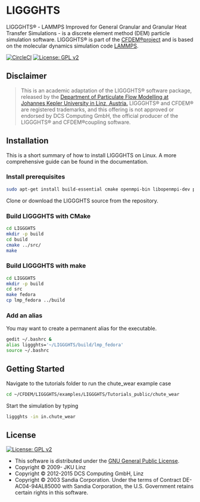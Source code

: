 # LIGGGHTS

LIGGGHTS® - LAMMPS Improved for General Granular and Granular Heat Transfer Simulations - is a discrete element method (DEM) particle simulation software.
LIGGGHTS® is part of the [CFDEM®project](www.cfdem.com) and is based on the molecular dynamics simulation code [LAMMPS](https://lammps.sandia.gov/).

[![CircleCI](https://circleci.com/gh/ParticulateFlow/LIGGGHTS.svg?style=shield&circle-token=8905cdbf813717ce628dd05a454d0f7581110907)](https://circleci.com/gh/ParticulateFlow/LIGGGHTS)
[![License: GPL v2](https://img.shields.io/badge/License-GPL%20v2-blue.svg)](https://www.gnu.org/licenses/old-licenses/gpl-2.0.en.html)

## Disclaimer

> This is an academic adaptation of the LIGGGHTS® software package, released by the
[Department of Particulate Flow Modelling at Johannes Kepler University in Linz, Austria.](www.jku.at/pfm)
> LIGGGHTS® and CFDEM® are registered trademarks, and this offering is not approved or
endorsed by DCS Computing GmbH, the official producer of the LIGGGHTS® and CFDEM®coupling software.

## Installation

This is a short summary of how to install LIGGGHTS on Linux. A more comprehensive guide can be found in the documentation.

### Install prerequisites

```bash
sudo apt-get install build-essential cmake openmpi-bin libopenmpi-dev python-dev
```

Clone or download the LIGGGHTS source from the repository.

### Build LIGGGHTS with CMake

```bash
cd LIGGGHTS
mkdir -p build
cd build
cmake ../src/
make
```

### Build LIGGGHTS with make

```bash
cd LIGGGHTS
mkdir -p build
cd src
make fedora
cp lmp_fedora ../build
```

### Add an alias

You may want to create a permanent alias for the executable.

```bash
gedit ~/.bashrc &
alias liggghts='~/LIGGGHTS/build/lmp_fedora'
source ~/.bashrc
```

## Getting Started

Navigate to the tutorials folder to run the chute_wear example case

```bash
cd ~/CFDEM/LIGGGHTS/examples/LIGGGHTS/Tutorials_public/chute_wear
```

Start the simulation by typing

```bash
liggghts -in in.chute_wear
```

## License

[![License: GPL v2](https://img.shields.io/badge/License-GPL%20v2-blue.svg)](https://www.gnu.org/licenses/old-licenses/gpl-2.0.en.html)

- This software is distributed under the [GNU General Public License](https://opensource.org/licenses/GPL-2.0).
- Copyright © 2009-     JKU Linz
- Copyright © 2012-2015 DCS Computing GmbH, Linz
- Copyright © 2003      Sandia Corporation. Under the terms of Contract DE-AC04-94AL85000 with Sandia Corporation, the U.S. Government retains certain rights in this software.

